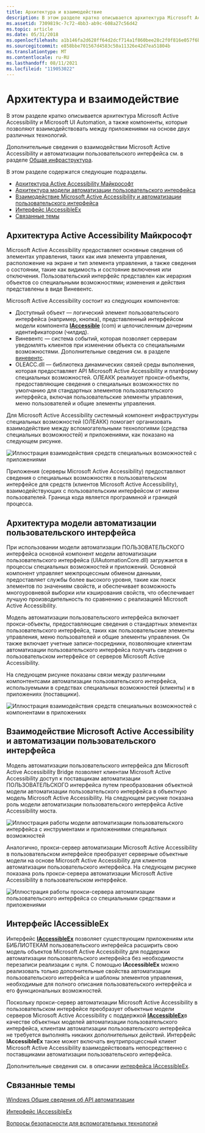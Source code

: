 ```yaml
---
title: Архитектура и взаимодействие
description: В этом разделе кратко описывается архитектура Microsoft Active Accessibility и Microsoft UI Automation, а также компоненты, которые позволяют взаимодействовать между приложениями на основе двух различных технологий.
ms.assetid: 7309819c-7c72-4bb3-ab9c-608a27c56d42
ms.topic: article
ms.date: 05/31/2018
ms.openlocfilehash: a1b146fa2d628ff64d2dcf714a1f860bee28c2f0f816e057f6b411e8344462fa
ms.sourcegitcommit: e858bbe701567d4583c50a11326e42d7ea51804b
ms.translationtype: MT
ms.contentlocale: ru-RU
ms.lasthandoff: 08/11/2021
ms.locfileid: "119053022"
---
```

# <a name="architecture-and-interoperability"></a>Архитектура и взаимодействие

В этом разделе кратко описывается архитектура Microsoft Active Accessibility и Microsoft UI Automation, а также компоненты, которые позволяют взаимодействовать между приложениями на основе двух различных технологий.

Дополнительные сведения о взаимодействии Microsoft Active Accessibility и автоматизации пользовательского интерфейса см. в разделе [Общая инфраструктура](common-infrastructure.md).

В этом разделе содержатся следующие подразделы.

-   [Архитектура Active Accessibility Майкрософт](#microsoft-active-accessibility-architecture)
-   [Архитектура модели автоматизации пользовательского интерфейса](#ui-automation-architecture)
-   [Взаимодействие Microsoft Active Accessibility и автоматизации пользовательского интерфейса](#microsoft-active-accessibility-and-ui-automation-interoperability)
-   [Интерфейс IAccessibleEx](#the-iaccessibleex-interface)
-   [Связанные темы](#related-topics)

## <a name="microsoft-active-accessibility-architecture"></a>Архитектура Active Accessibility Майкрософт

Microsoft Active Accessibility предоставляет основные сведения об элементах управления, таких как имя элемента управления, расположение на экране и тип элемента управления, а также сведения о состоянии, такие как видимость и состояние включения или отключения. Пользовательский интерфейс представлен как иерархия объектов со специальными возможностями; изменения и действия представлены в виде Виневентс.

Microsoft Active Accessibility состоит из следующих компонентов:

-   Доступный объект — логический элемент пользовательского интерфейса (например, кнопка), представленный интерфейсом модели компонента [**IAccessible**](/windows/desktop/api/oleacc/nn-oleacc-iaccessible) (com) и целочисленным дочерним идентификатором (чилдид).
-   Виневентс — система событий, которая позволяет серверам уведомлять клиентов при изменении объекта со специальными возможностями. Дополнительные сведения см. в разделе [виневентс](winevents-infrastructure.md).
-   OLEACC.dll — библиотека динамических связей среды выполнения, которая предоставляет API Microsoft Active Accessibility и платформу специальных возможностей. ОЛЕАКК реализует прокси-объекты, предоставляющие сведения о специальных возможностях по умолчанию для стандартных элементов пользовательского интерфейса, включая пользовательские элементы управления, меню пользователей и общие элементы управления.

Для Microsoft Active Accessibility системный компонент инфраструктуры специальных возможностей (ОЛЕАКК) помогает организовать взаимодействие между вспомогательными технологиями (средства специальных возможностей) и приложениями, как показано на следующем рисунке.

![Иллюстрация взаимодействия средств специальных возможностей с приложениями](images/msaaarch.gif)

Приложения (серверы Microsoft Active Accessibility) предоставляют сведения о специальных возможностях в пользовательском интерфейсе для средств (клиентов Microsoft Active Accessibility), взаимодействующих с пользовательским интерфейсом от имени пользователей. Граница кода является программной и границей процесса.

## <a name="ui-automation-architecture"></a>Архитектура модели автоматизации пользовательского интерфейса

При использовании модели автоматизации ПОЛЬЗОВАТЕЛЬСКОГО интерфейса основной компонент модели автоматизации пользовательского интерфейса (UIAutomationCore.dll) загружается в процессы специальных возможностей и приложений. Основной компонент управляет межпроцессным обменом данными, предоставляет службы более высокого уровня, такие как поиск элементов по значениям свойств, и обеспечивает возможность многоуровневой выборки или кэширования свойств, что обеспечивает лучшую производительность по сравнению с реализацией Microsoft Active Accessibility.

Модель автоматизации пользовательского интерфейса включает прокси-объекты, предоставляющие сведения о стандартных элементах пользовательского интерфейса, таких как пользовательские элементы управления, меню пользователей и общие элементы управления. Он также включает учетные записи-посредники, позволяющие клиентам автоматизации пользовательского интерфейса получать сведения о пользовательском интерфейсе от серверов Microsoft Active Accessibility.

На следующем рисунке показаны связи между различными компонтентсами автоматизации пользовательского интерфейса, используемыми в средствах специальных возможностей (клиенты) и в приложениях (поставщики).

![Иллюстрация взаимодействия средств специальных возможностей с компонентами в приложениях](images/uiaarch.gif)

## <a name="microsoft-active-accessibility-and-ui-automation-interoperability"></a>Взаимодействие Microsoft Active Accessibility и автоматизации пользовательского интерфейса

Модель автоматизации пользовательского интерфейса для Microsoft Active Accessibility Bridge позволяет клиентам Microsoft Active Accessibility доступ к поставщикам автоматизации ПОЛЬЗОВАТЕЛЬСКОГО интерфейса путем преобразования объектной модели автоматизации пользовательского интерфейса в объектную модель Microsoft Active Accessibility. На следующем рисунке показана роль модели автоматизации пользовательского интерфейса Active Accessibility моста.

![Иллюстрация работы модели автоматизации пользовательского интерфейса с инструментами и приложениями специальных возможностей](images/uiatomsaabridge.gif)

Аналогично, прокси-сервер автоматизации Microsoft Active Accessibility в пользовательском интерфейсе преобразует серверные объектные модели на основе Microsoft Active Accessibility для клиентов автоматизации пользовательского интерфейса. На следующем рисунке показана роль прокси-сервера автоматизации Microsoft Active Accessibility в пользовательском интерфейсе.

![Иллюстрация работы прокси-сервера автоматизации пользовательского интерфейса со специальными средствами и приложениями](images/msaatouiaproxy.gif)

## <a name="the-iaccessibleex-interface"></a>Интерфейс IAccessibleEx

Интерфейс [**IAccessibleEx**](/windows/desktop/api/UIAutomationCore/nn-uiautomationcore-iaccessibleex) позволяет существующим приложениям или БИБЛИОТЕКАМ пользовательского интерфейса расширить свою модель объектов Microsoft Active Accessibility для поддержки автоматизации пользовательского интерфейса без необходимости перезаписи реализации с нуля. С помощью **IAccessibleEx** можно реализовать только дополнительные свойства автоматизации пользовательского интерфейса и шаблоны элементов управления, необходимые для полного описания пользовательского интерфейса и его функциональных возможностей.

Поскольку прокси-сервер автоматизации Microsoft Active Accessibility в пользовательском интерфейсе преобразует объектные модели серверов Microsoft Active Accessibility с поддержкой [**IAccessibleEx**](/windows/desktop/api/UIAutomationCore/nn-uiautomationcore-iaccessibleex)в качестве объектных моделей автоматизации пользовательского интерфейса, клиентам автоматизации пользовательского интерфейса не требуется выполнять никаких дополнительных действий. Интерфейс **IAccessibleEx** также может включать внутрипроцессный клиент Microsoft Active Accessibility взаимодействовать непосредственно с поставщиками автоматизации пользовательского интерфейса.

Дополнительные сведения см. в описании [интерфейса IAccessibleEx](iaccessibleex.md).

## <a name="related-topics"></a>Связанные темы

<dl> <dt>

[Windows Общие сведения об API автоматизации](windows-automation-api-overview.md)
</dt> <dt>

[Интерфейс IAccessibleEx](iaccessibleex.md)
</dt> <dt>

[Вопросы безопасности для вспомогательных технологий](uiauto-securityoverview.md)
</dt> </dl>

 

 





